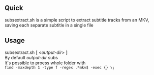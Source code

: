 <h2>Quick</h2>
<p>
subsextract.sh is a simple script to extract subtitle tracks from an MKV, saving each separate subtitle in a single file 
</p>
<h2>Usage</h2>
<p>subsextract.sh <matroska.mkv> [ &lt;<i>output-dir</i>&gt; ]<br />
By default <i>output-dir</i> subs <br />
</p<p>
It's possible to proess whole folder with<br />
<code>find -maxdepth 1 -type f -regex .*mkv$ -exec {} \;</code>
</p>

